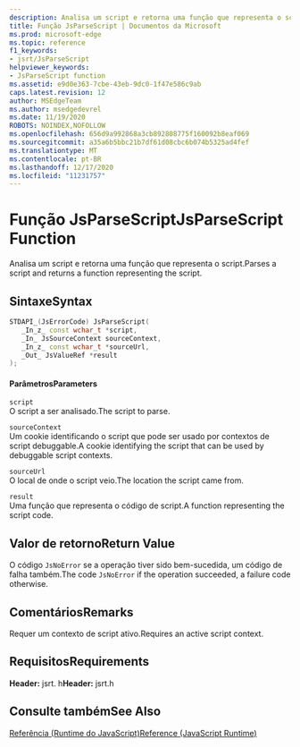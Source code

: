 ```yaml
---
description: Analisa um script e retorna uma função que representa o script.
title: Função JsParseScript | Documentos da Microsoft
ms.prod: microsoft-edge
ms.topic: reference
f1_keywords:
- jsrt/JsParseScript
helpviewer_keywords:
- JsParseScript function
ms.assetid: e9d0e363-7cbe-43eb-9dc0-1f47e586c9ab
caps.latest.revision: 12
author: MSEdgeTeam
ms.author: msedgedevrel
ms.date: 11/19/2020
ROBOTS: NOINDEX,NOFOLLOW
ms.openlocfilehash: 656d9a992868a3cb892808775f160092b8eaf069
ms.sourcegitcommit: a35a6b5bbc21b7df61d08cbc6b074b5325ad4fef
ms.translationtype: MT
ms.contentlocale: pt-BR
ms.lasthandoff: 12/17/2020
ms.locfileid: "11231757"
---
```

# <span data-ttu-id="15770-103">Função JsParseScript</span><span class="sxs-lookup"><span data-stu-id="15770-103">JsParseScript Function</span></span>

<span data-ttu-id="15770-104">Analisa um script e retorna uma função que representa o script.</span><span class="sxs-lookup"><span data-stu-id="15770-104">Parses a script and returns a function representing the script.</span></span>  
  
## <span data-ttu-id="15770-105">Sintaxe</span><span class="sxs-lookup"><span data-stu-id="15770-105">Syntax</span></span>  
  
```cpp  
STDAPI_(JsErrorCode) JsParseScript(  
   _In_z_ const wchar_t *script,  
   _In_ JsSourceContext sourceContext,  
   _In_z_ const wchar_t *sourceUrl,  
   _Out_ JsValueRef *result  
);  
```  
  
#### <span data-ttu-id="15770-106">Parâmetros</span><span class="sxs-lookup"><span data-stu-id="15770-106">Parameters</span></span>  
 `script`  
 <span data-ttu-id="15770-107">O script a ser analisado.</span><span class="sxs-lookup"><span data-stu-id="15770-107">The script to parse.</span></span>  
  
 `sourceContext`  
 <span data-ttu-id="15770-108">Um cookie identificando o script que pode ser usado por contextos de script debuggable.</span><span class="sxs-lookup"><span data-stu-id="15770-108">A cookie identifying the script that can be used by debuggable script contexts.</span></span>  
  
 `sourceUrl`  
 <span data-ttu-id="15770-109">O local de onde o script veio.</span><span class="sxs-lookup"><span data-stu-id="15770-109">The location the script came from.</span></span>  
  
 `result`  
 <span data-ttu-id="15770-110">Uma função que representa o código de script.</span><span class="sxs-lookup"><span data-stu-id="15770-110">A function representing the script code.</span></span>  
  
## <span data-ttu-id="15770-111">Valor de retorno</span><span class="sxs-lookup"><span data-stu-id="15770-111">Return Value</span></span>  
 <span data-ttu-id="15770-112">O código `JsNoError` se a operação tiver sido bem-sucedida, um código de falha também.</span><span class="sxs-lookup"><span data-stu-id="15770-112">The code `JsNoError` if the operation succeeded, a failure code otherwise.</span></span>  
  
## <span data-ttu-id="15770-113">Comentários</span><span class="sxs-lookup"><span data-stu-id="15770-113">Remarks</span></span>  
 <span data-ttu-id="15770-114">Requer um contexto de script ativo.</span><span class="sxs-lookup"><span data-stu-id="15770-114">Requires an active script context.</span></span>  
  
## <span data-ttu-id="15770-115">Requisitos</span><span class="sxs-lookup"><span data-stu-id="15770-115">Requirements</span></span>  
 <span data-ttu-id="15770-116">**Header:** jsrt. h</span><span class="sxs-lookup"><span data-stu-id="15770-116">**Header:** jsrt.h</span></span>  
  
## <span data-ttu-id="15770-117">Consulte também</span><span class="sxs-lookup"><span data-stu-id="15770-117">See Also</span></span>  
 [<span data-ttu-id="15770-118">Referência (Runtime do JavaScript)</span><span class="sxs-lookup"><span data-stu-id="15770-118">Reference (JavaScript Runtime)</span></span>](../chakra-hosting/reference-javascript-runtime.md)

